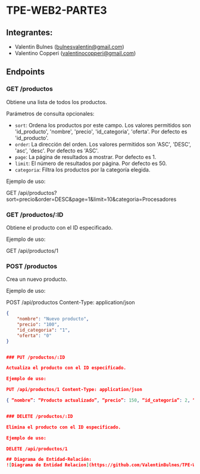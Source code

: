# TPE-WEB2-PARTE3

## Integrantes:
 - Valentin Bulnes (bulnesvalentin@gmail.com)
 - Valentino Copperi (valentinocopperi@gmail.com)

## Endpoints

### GET /productos

Obtiene una lista de todos los productos.

Parámetros de consulta opcionales:
- `sort`: Ordena los productos por este campo. Los valores permitidos son 'id_producto', 'nombre', 'precio', 'id_categoria', 'oferta'. Por defecto es 'id_producto'.
- `order`: La dirección del orden. Los valores permitidos son 'ASC', 'DESC', 'asc', 'desc'. Por defecto es 'ASC'.
- `page`: La página de resultados a mostrar. Por defecto es 1.
- `limit`: El número de resultados por página. Por defecto es 50.
- `categoria`: Filtra los productos por la categoría elegida.

Ejemplo de uso:

GET /api/productos?sort=precio&order=DESC&page=1&limit=10&categoria=Procesadores


### GET /productos/:ID

Obtiene el producto con el ID especificado.

Ejemplo de uso:

GET /api/productos/1


### POST /productos

Crea un nuevo producto.

Ejemplo de uso:

POST /api/productos Content-Type: application/json

```json
{
    "nombre": "Nuevo producto",
    "precio": "100",
    "id_categoria": "1",
    "oferta": "0"
}


### PUT /productos/:ID

Actualiza el producto con el ID especificado.

Ejemplo de uso:

PUT /api/productos/1 Content-Type: application/json

{ “nombre”: “Producto actualizado”, “precio”: 150, “id_categoria”: 2, “oferta”: 1 }


### DELETE /productos/:ID

Elimina el producto con el ID especificado.

Ejemplo de uso:

DELETE /api/productos/1

## Diagrama de Entidad-Relación:
![Diagrama de Entidad Relacion](https://github.com/ValentinBulnes/TPE-WEB2-PARTE3/blob/main/Diagrama%20de%20Entidad%20Relacion.png)
